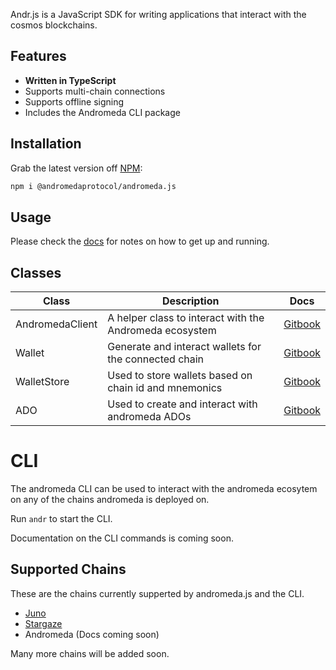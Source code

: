 
Andr.js is a JavaScript SDK for writing applications that interact with the cosmos blockchains.

## Features

- **Written in TypeScript**
- Supports multi-chain connections
- Supports offline signing
- Includes the Andromeda CLI package

## Installation

Grab the latest version off [NPM](https://www.npmjs.com/package/@andromedaprotocol/andromeda.js):

```sh
npm i @andromedaprotocol/andromeda.js
```

## Usage

Please check the [docs](https://docs.andromedaprotocol.io/andromeda.js/) for notes on how to get up and running.

## Classes

|Class| Description | Docs|
|----------------------------------------------------------|-------------------------------------------------|------------------------------|
| AndromedaClient | A helper class to interact with the Andromeda ecosystem | [Gitbook](https://docs.andromedaprotocol.io/andromeda.js/classes/andromedaclient-class) |
| Wallet | Generate and interact wallets for the connected chain | [Gitbook](https://docs.andromedaprotocol.io/andromeda.js/classes/wallet-class) |
| WalletStore | Used to store wallets based on chain id and mnemonics |[Gitbook](https://docs.andromedaprotocol.io/andromeda.js/classes/walletstore-class)|
| ADO | Used to create and interact with andromeda ADOs | [Gitbook](https://docs.andromedaprotocol.io/andromeda.js/classes/ado-class)|

# CLI

The andromeda CLI can be used to interact with the andromeda ecosytem on any of the chains andromeda is deployed on.

Run `andr` to start the CLI. 

Documentation on the CLI commands is coming soon.

## Supported Chains

These are the chains currently supperted by andromeda.js and the CLI.

- [Juno](https://docs.junonetwork.io/juno/readme)
- [Stargaze](https://www.stargaze.zone)
- Andromeda (Docs coming soon)

Many more chains will be added soon. 